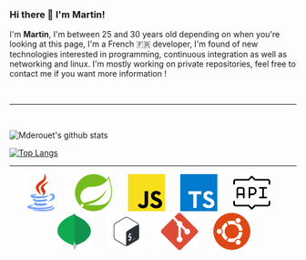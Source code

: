 ### Hi there 👋 I'm Martin!
I'm <b>Martin</b>, I'm between 25 and 30 years old depending on when you're looking at this page, I'm a French 🇫🇷 developer, I'm found of new technologies interested in programming, continuous integration as well as networking and linux. I'm mostly working on private repositories, feel free to contact me if you want more information !<br />

<br />

---
<br />

![Mderouet's github stats](https://github-readme-stats.vercel.app/api?username=mderouet&show_icons=true&theme=gotham&count_private=true)


[![Top Langs](https://github-readme-stats.vercel.app/api/top-langs/?username=mderouet&hide=javascript,html)](https://github.com/anuraghazra/github-readme-stats)

---

<p align="center">
	<img src="./images/java.svg" width="65" height="65" />
	&nbsp;&nbsp;&nbsp;&nbsp;&nbsp;
  	<img src="./images/spring.svg" width="65" height="65" />
	&nbsp;&nbsp;&nbsp;&nbsp;&nbsp;
	<img src="./images/javascript.svg" width="65" height="65" />
	&nbsp;&nbsp;&nbsp;&nbsp;&nbsp;
	<img src="./images/typescript.svg" width="65" height="65" />
	&nbsp;&nbsp;&nbsp;&nbsp;&nbsp;
	<img src="./images/restful.svg" width="65" height="65" />
	&nbsp;&nbsp;&nbsp;&nbsp;&nbsp;
	<img src="./images/mongodb.svg" width="65" height="65" />
	&nbsp;&nbsp;&nbsp;&nbsp;&nbsp;
	<img src="./images/bash.svg" width="65" height="65" />
	&nbsp;&nbsp;&nbsp;&nbsp;&nbsp;
	<img src="./images/git.svg" width="65" height="65" />
	&nbsp;&nbsp;&nbsp;&nbsp;&nbsp;
	<img src="./images/ubuntu.svg" width="65" height="65" />
</p>
